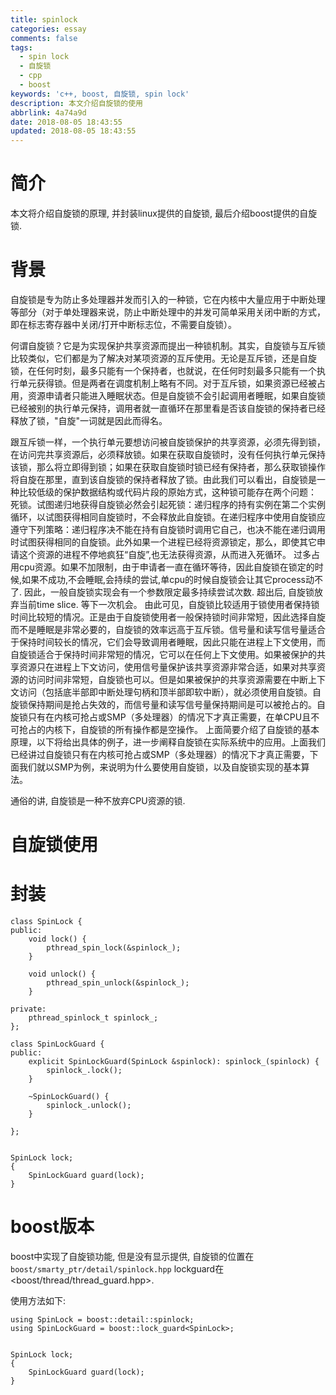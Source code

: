 ```yaml
---
title: spinlock
categories: essay
comments: false
tags:
  - spin lock
  - 自旋锁
  - cpp
  - boost
keywords: 'c++, boost, 自旋锁, spin lock'
description: 本文介绍自旋锁的使用
abbrlink: 4a74a9d
date: 2018-08-05 18:43:55
updated: 2018-08-05 18:43:55
---
```


# 简介
本文将介绍自旋锁的原理, 并封装linux提供的自旋锁, 最后介绍boost提供的自旋锁.

# 背景
自旋锁是专为防止多处理器并发而引入的一种锁，它在内核中大量应用于中断处理等部分（对于单处理器来说，防止中断处理中的并发可简单采用关闭中断的方式，即在标志寄存器中关闭/打开中断标志位，不需要自旋锁）。

何谓自旋锁？它是为实现保护共享资源而提出一种锁机制。其实，自旋锁与互斥锁比较类似，它们都是为了解决对某项资源的互斥使用。无论是互斥锁，还是自旋锁，在任何时刻，最多只能有一个保持者，也就说，在任何时刻最多只能有一个执行单元获得锁。但是两者在调度机制上略有不同。对于互斥锁，如果资源已经被占用，资源申请者只能进入睡眠状态。但是自旋锁不会引起调用者睡眠，如果自旋锁已经被别的执行单元保持，调用者就一直循环在那里看是否该自旋锁的保持者已经释放了锁，"自旋"一词就是因此而得名。

跟互斥锁一样，一个执行单元要想访问被自旋锁保护的共享资源，必须先得到锁，在访问完共享资源后，必须释放锁。如果在获取自旋锁时，没有任何执行单元保持该锁，那么将立即得到锁；如果在获取自旋锁时锁已经有保持者，那么获取锁操作将自旋在那里，直到该自旋锁的保持者释放了锁。由此我们可以看出，自旋锁是一种比较低级的保护数据结构或代码片段的原始方式，这种锁可能存在两个问题：
死锁。试图递归地获得自旋锁必然会引起死锁：递归程序的持有实例在第二个实例循环，以试图获得相同自旋锁时，不会释放此自旋锁。在递归程序中使用自旋锁应遵守下列策略：递归程序决不能在持有自旋锁时调用它自己，也决不能在递归调用时试图获得相同的自旋锁。此外如果一个进程已经将资源锁定，那么，即使其它申请这个资源的进程不停地疯狂“自旋”,也无法获得资源，从而进入死循环。
过多占用cpu资源。如果不加限制，由于申请者一直在循环等待，因此自旋锁在锁定的时候,如果不成功,不会睡眠,会持续的尝试,单cpu的时候自旋锁会让其它process动不了. 因此，一般自旋锁实现会有一个参数限定最多持续尝试次数. 超出后, 自旋锁放弃当前time slice. 等下一次机会。
由此可见，自旋锁比较适用于锁使用者保持锁时间比较短的情况。正是由于自旋锁使用者一般保持锁时间非常短，因此选择自旋而不是睡眠是非常必要的，自旋锁的效率远高于互斥锁。信号量和读写信号量适合于保持时间较长的情况，它们会导致调用者睡眠，因此只能在进程上下文使用，而自旋锁适合于保持时间非常短的情况，它可以在任何上下文使用。如果被保护的共享资源只在进程上下文访问，使用信号量保护该共享资源非常合适，如果对共享资源的访问时间非常短，自旋锁也可以。但是如果被保护的共享资源需要在中断上下文访问（包括底半部即中断处理句柄和顶半部即软中断），就必须使用自旋锁。自旋锁保持期间是抢占失效的，而信号量和读写信号量保持期间是可以被抢占的。自旋锁只有在内核可抢占或SMP（多处理器）的情况下才真正需要，在单CPU且不可抢占的内核下，自旋锁的所有操作都是空操作。
上面简要介绍了自旋锁的基本原理，以下将给出具体的例子，进一步阐释自旋锁在实际系统中的应用。上面我们已经讲过自旋锁只有在内核可抢占或SMP（多处理器）的情况下才真正需要，下面我们就以SMP为例，来说明为什么要使用自旋锁，以及自旋锁实现的基本算法。

通俗的讲, 自旋锁是一种不放弃CPU资源的锁.



# 自旋锁使用
# 封装
```
class SpinLock {
public:
    void lock() {
        pthread_spin_lock(&spinlock_);
    }

    void unlock() {
        pthread_spin_unlock(&spinlock_);
    }

private:
    pthread_spinlock_t spinlock_;
};

class SpinLockGuard {
public:
    explicit SpinLockGuard(SpinLock &spinlock): spinlock_(spinlock) {
        spinlock_.lock();
    }

    ~SpinLockGuard() {
        spinlock_.unlock();
    }

};


SpinLock lock;
{
    SpinLockGuard guard(lock);
}
```





# boost版本
boost中实现了自旋锁功能, 但是没有显示提供, 自旋锁的位置在<code>boost/smarty_ptr/detail/spinlock.hpp</code>
lockguard在<boost/thread/thread_guard.hpp>.

使用方法如下:

```
using SpinLock = boost::detail::spinlock;
using SpinLockGuard = boost::lock_guard<SpinLock>;


SpinLock lock;
{
    SpinLockGuard guard(lock);
}



```





